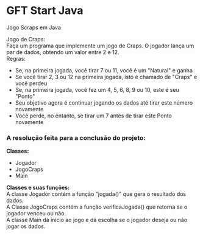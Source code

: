 <h1>GFT Start Java</h1>
Jogo Scraps em Java<br>

Jogo de Craps:<br>
Faça um programa que implemente um jogo de Craps. O jogador lança um par de dados, obtendo um valor entre 2 e 12.<br>
Regras:<br>

<p>
<ul>
<li>Se, na primeira jogada, você tirar 7 ou 11, você é um "Natural" e ganha</li>
<li>Se você tirar 2, 3 ou 12 na primeira jogada, isto é chamado de "Craps" e você perdeu</li>
<li>Se, na primeira jogada, você fez um 4, 5, 6, 8, 9 ou 10, este é seu "Ponto"</li>
<li>Seu objetivo agora é continuar jogando os dados até tirar este número novamente</li>
<li>Você perde, no entanto, se tirar um 7 antes de tirar este Ponto novamente</li>
</ul>
</p>

<p>
<h3>A resolução feita para a conclusão do projeto:</h3>

<p><strong>Classes:</strong><br>
<ul>
<li>Jogador</li>
<li>JogoCraps</li>
<li>Main</li>
</ul>
</p>
<p>
<strong>Classes e suas funções:</strong><br>
  A classe Jogador contém a função "jogada()" que gera o resultado dos dados.<br>
  A Classe JogoCraps contém a função verificaJogada() que retorna se o jogador venceu ou não.<br>
  A classe Main dá início ao jogo e dá escolha se o jogador deseja ou não jogar os dados.
</p>
